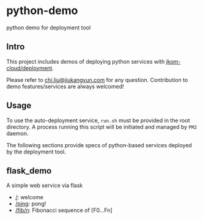 # python-demo

python demo for deployment tool

## Intro

This project includes demos of deploying python services with [jkom-cloud/deployment](https://github.com/jkom-cloud/deployment).

Please refer to chi.liu@jiukangyun.com for any question. Contribution to demo features/services are always welcomed!

## Usage

To use the auto-deployment service, `run.sh` must be provided in the root directory.
A process running this script will be initiated and managed by `PM2` daemon.

The following sections provide specs of python-based services deployed by the deployment tool.

## flask_demo

A simple web service via flask

- [/](http://precisecare.99jkom.com:5000): welcome
- [/ping](http://precisecare.99jkom.com:5000/ping): pong!
- [/fib/n](http://precisecare.99jkom.com:5000/fib/10): Fibonacci sequence of [F0...Fn]
